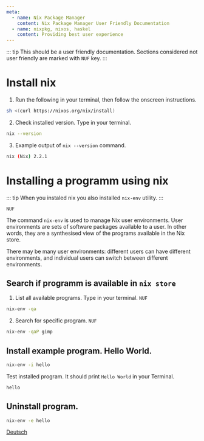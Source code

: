 ```yaml
---
meta:
  - name: Nix Package Manager
    content: Nix Package Manager User Friendly Documentation
  - name: nixpkg, nixos, haskel
    content: Providing best user experience
---
```


::: tip
This should be a user friendly documentation. 
Sections considered not user friendly are marked with `NUF` key.
:::

# Install nix

1. Run the following in your terminal, then follow the onscreen instructions.

```sh
sh <(curl https://nixos.org/nix/install)
```
2. Check installed version. Type in your terminal.

```sh
nix --version
```

3. Example output of `nix --version` command.

```sh
nix (Nix) 2.2.1
```

# Installing a programm using nix

::: tip
When you instaled nix you also installed `nix-env` utility.
:::

`NUF`

The command `nix-env` is used to manage Nix user environments. User environments are sets of software packages available to a
user. In other words, they are a synthesised view of the programs available in the Nix store. 

There may be many user environments: different users can have different environments, and individual users can switch between different
environments.

## Search if programm is available in `nix store`

1. List all available programs. Type in your terminal.
`NUF`
```sh
nix-env -qa
```

2. Search for specific program.
`NUF`
```sh
nix-env -qaP gimp
```

## Install example program. Hello World. 


```sh
nix-env -i hello
```
Test installed program. It should print `Hello World` in your Terminal.

```sh
hello
```

## Uninstall program.

```sh
nix-env -e hello
```



[Deutsch](/de/)
